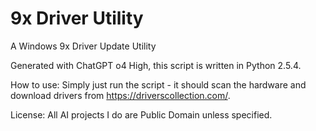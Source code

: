 # 9x Driver Utility
A Windows 9x Driver Update Utility

Generated with ChatGPT o4 High, this script is written in Python 2.5.4.

How to use:
Simply just run the script - it should scan the hardware and download drivers from https://driverscollection.com/.

License:
All AI projects I do are Public Domain unless specified.
